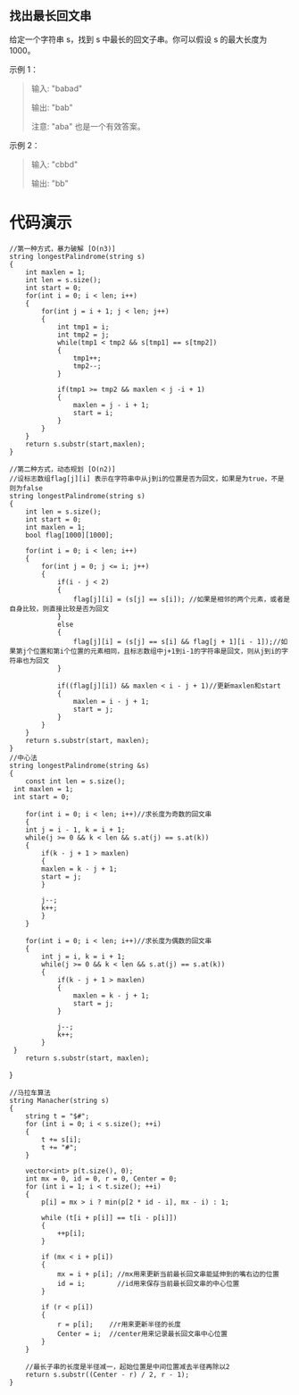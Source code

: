 ## 找出最长回文串 ##
给定一个字符串 s，找到 s 中最长的回文子串。你可以假设 s 的最大长度为 1000。

示例 1：
> 输入: "babad"
> 
> 输出: "bab"
> 
> 注意: "aba" 也是一个有效答案。

示例 2：

> 输入: "cbbd"
> 
> 输出: "bb"
# 代码演示 #

    //第一种方式，暴力破解 [O(n3)]
    string longestPalindrome(string s) 
    {
        int maxlen = 1;
        int len = s.size();
        int start = 0;
        for(int i = 0; i < len; i++)
        {
            for(int j = i + 1; j < len; j++)
            {
                int tmp1 = i;
                int tmp2 = j;
                while(tmp1 < tmp2 && s[tmp1] == s[tmp2])
                {
                    tmp1++;
                    tmp2--;
                }
                
                if(tmp1 >= tmp2 && maxlen < j -i + 1)
                {
                    maxlen = j - i + 1;
                    start = i;
                }
            }
        }
        return s.substr(start,maxlen);
    }
		
    //第二种方式，动态规划 [O(n2)]
    //设标志数组flag[j][i] 表示在字符串中从j到i的位置是否为回文，如果是为true，不是则为false
    string longestPalindrome(string s) 
    {
        int len = s.size();
        int start = 0;
        int maxlen = 1;
        bool flag[1000][1000];
        
        for(int i = 0; i < len; i++)
        {
            for(int j = 0; j <= i; j++)
            {
                if(i - j < 2)
                {
                    flag[j][i] = (s[j] == s[i]); //如果是相邻的两个元素，或者是自身比较，则直接比较是否为回文
                }
                else
                {
                    flag[j][i] = (s[j] == s[i] && flag[j + 1][i - 1]);//如果第j个位置和第i个位置的元素相同，且标志数组中j+1到i-1的字符串是回文，则从j到i的字符串也为回文
                }
                
                if((flag[j][i]) && maxlen < i - j + 1)//更新maxlen和start
                {
                    maxlen = i - j + 1;
                    start = j;
                }
            }
        }
        return s.substr(start, maxlen);
    }
    //中心法
    string longestPalindrome(string &s)
    {
    	const int len = s.size();
   	 int maxlen = 1;
   	 int start = 0;

    	for(int i = 0; i < len; i++)//求长度为奇数的回文串
    	{
		int j = i - 1, k = i + 1;
		while(j >= 0 && k < len && s.at(j) == s.at(k))
		{
		    if(k - j + 1 > maxlen)
		    {
			maxlen = k - j + 1;
			start = j;
		    }

		    j--;
		    k++;
        	}
    	}

    	for(int i = 0; i < len; i++)//求长度为偶数的回文串
    	{
        	int j = i, k = i + 1;
        	while(j >= 0 && k < len && s.at(j) == s.at(k))
        	{
            	if(k - j + 1 > maxlen)
            	{
                	maxlen = k - j + 1;
                	start = j;
            	}

            	j--;
            	k++;
        	}
   	 }
    	return s.substr(start, maxlen);
   }
   
    //马拉车算法
    string Manacher(string s) 
	{
		string t = "$#";
		for (int i = 0; i < s.size(); ++i) 
		{
			t += s[i];
			t += "#";
		}
		
		vector<int> p(t.size(), 0);
		int mx = 0, id = 0, r = 0, Center = 0;
		for (int i = 1; i < t.size(); ++i) 
		{
			p[i] = mx > i ? min(p[2 * id - i], mx - i) : 1;

			while (t[i + p[i]] == t[i - p[i]])
			{
				++p[i];
			}

			if (mx < i + p[i]) 
			{
				mx = i + p[i]; //mx用来更新当前最长回文串能延伸到的嘴右边的位置
				id = i;        //id用来保存当前最长回文串的中心位置
			}

			if (r < p[i]) 
			{
				r = p[i];    //r用来更新半径的长度
				Center = i;  //center用来记录最长回文串中心位置
			}
		}

		//最长子串的长度是半径减一，起始位置是中间位置减去半径再除以2
		return s.substr((Center - r) / 2, r - 1);
	}



	


